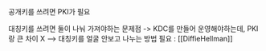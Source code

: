공개키를 쓰려면 PKI가 필요

대칭키를 쓰려면 둘이 나눠 가져야하는 문제점
-> KDC를 만들어 운영해야하는데, PKI랑 큰 차이 X
--> 대칭키를 얼굴 안보고 나누는 방법 필요 : [[DiffieHellman]]